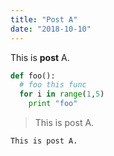 ```yaml
---
title: "Post A"
date: "2018-10-10"
---
```


This is **post** A.

```python
def foo():
  # foo this func
  for i in range(1,5)
    print "foo"
```

> This is post A.

`This is post A.`

